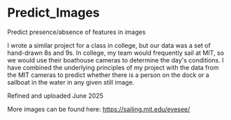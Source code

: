# Predict_Images
Predict presence/absence of features in images


I wrote a similar project for a class in college, but our data was a set of hand-drawn 8s and 9s.
In college, my team would frequently sail at MIT, so we would use their boathouse cameras to determine the day's conditions.
I have combined the underlying principles of my project with the data from the MIT cameras to predict whether there is a person on the dock or a sailboat in the water in any given still image.


Refined and uploaded June 2025

More images can be found here: https://sailing.mit.edu/eyesee/
